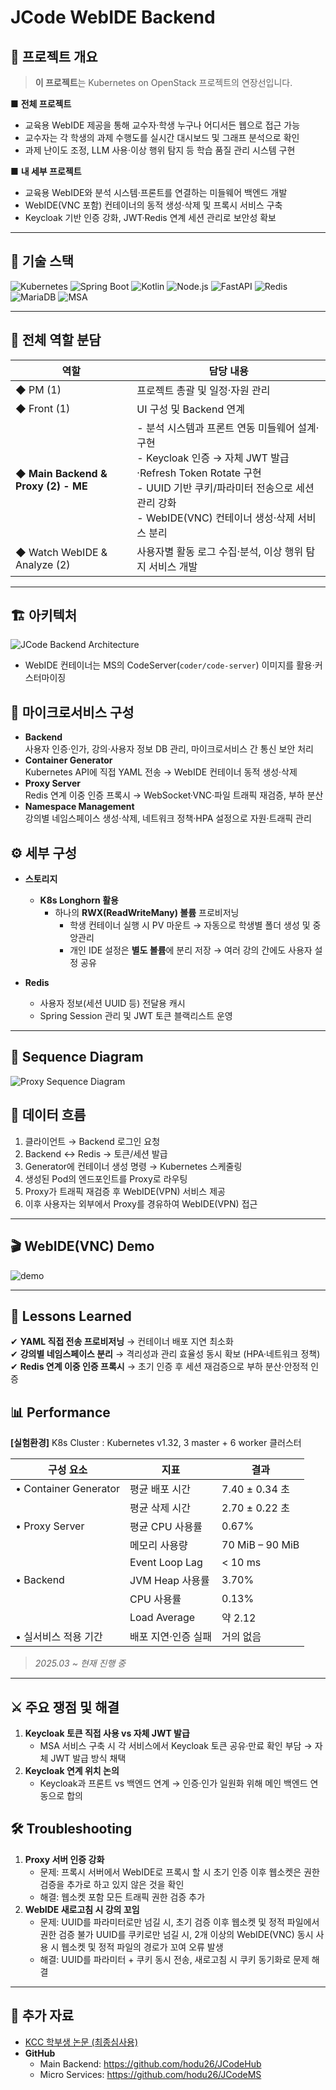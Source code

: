 # JCode WebIDE Backend


## 📌 프로젝트 개요

> **이 프로젝트**는 Kubernetes on OpenStack 프로젝트의 연장선입니다.

■ **전체 프로젝트**  
- 교육용 WebIDE 제공을 통해 교수자·학생 누구나 어디서든 웹으로 접근 가능  
- 교수자는 각 학생의 과제 수행도를 실시간 대시보드 및 그래프 분석으로 확인  
- 과제 난이도 조정, LLM 사용·이상 행위 탐지 등 학습 품질 관리 시스템 구현  

■ **내 세부 프로젝트**  
- 교육용 WebIDE와 분석 시스템·프론트를 연결하는 미들웨어 백엔드 개발  
- WebIDE(VNC 포함) 컨테이너의 동적 생성·삭제 및 프록시 서비스 구축  
- Keycloak 기반 인증 강화, JWT·Redis 연계 세션 관리로 보안성 확보  


---

## 🔧 기술 스택
![Kubernetes](https://img.shields.io/badge/Kubernetes-326CE5?style=flat-square&logo=kubernetes&logoColor=white)
![Spring Boot](https://img.shields.io/badge/SpringBoot-6DB33F?style=flat-square&logo=springboot&logoColor=white)
![Kotlin](https://img.shields.io/badge/Kotlin-0095D5?style=flat-square&logo=kotlin&logoColor=white)
![Node.js](https://img.shields.io/badge/Node.js-43853D?style=flat-square&logo=node.js&logoColor=white)
![FastAPI](https://img.shields.io/badge/FastAPI-009688?style=flat-square&logo=fastapi&logoColor=white)
![Redis](https://img.shields.io/badge/Redis-DC382D?style=flat-square&logo=redis&logoColor=white)
![MariaDB](https://img.shields.io/badge/MariaDB-003545?style=flat-square&logo=mariadb&logoColor=white)
![MSA](https://img.shields.io/badge/MSA-Microservices-7D7D7D?style=flat-square)

---


## 🎯 전체 역할 분담

| 역할                              | 담당 내용                                                                                                                                                                |
|-----------------------------------|--------------------------------------------------------------------------------------------------------------------------------------------------------------------------|
| ◆ PM (1)                          | 프로젝트 총괄 및 일정·자원 관리                                                                                                                                           |
| ◆ Front (1)                       | UI 구성 및 Backend 연계                                                                                                                                                  |
| ◆ **Main Backend & Proxy (2) - ME**   | - 분석 시스템과 프론트 연동 미들웨어 설계·구현<br>- Keycloak 인증 → 자체 JWT 발급·Refresh Token Rotate 구현<br>- UUID 기반 쿠키/파라미터 전송으로 세션 관리 강화<br>- WebIDE(VNC) 컨테이너 생성·삭제 서비스 분리 |
| ◆ Watch WebIDE & Analyze (2)      | 사용자별 활동 로그 수집·분석, 이상 행위 탐지 서비스 개발                                                                                                                   |


---


## 🏗 아키텍처
![JCode Backend Architecture](https://github.com/user-attachments/assets/e605df24-a650-42f5-bc83-2ba28280aadc)

- WebIDE 컨테이너는 MS의 CodeServer(`coder/code-server`) 이미지를 활용·커스터마이징





## 🚀 마이크로서비스 구성

- **Backend**  
  사용자 인증·인가, 강의·사용자 정보 DB 관리, 마이크로서비스 간 통신 보안 처리  
- **Container Generator**  
  Kubernetes API에 직접 YAML 전송 → WebIDE 컨테이너 동적 생성·삭제  
- **Proxy Server**  
  Redis 연계 이중 인증 프록시 → WebSocket·VNC·파일 트래픽 재검증, 부하 분산  
- **Namespace Management**  
  강의별 네임스페이스 생성·삭제, 네트워크 정책·HPA 설정으로 자원·트래픽 관리

## ⚙️ 세부 구성

- **스토리지**  
  - **K8s Longhorn 활용**  
    - 하나의 **RWX(ReadWriteMany) 볼륨** 프로비저닝  
      - 학생 컨테이너 실행 시 PV 마운트 → 자동으로 학생별 폴더 생성 및 중앙관리  
      - 개인 IDE 설정은 **별도 볼륨**에 분리 저장 → 여러 강의 간에도 사용자 설정 공유  

- **Redis**  
  - 사용자 정보(세션 UUID 등) 전달용 캐시  
  - Spring Session 관리 및 JWT 토큰 블랙리스트 운영  


---


## 🔄 Sequence Diagram

![Proxy Sequence Diagram](https://github.com/user-attachments/assets/615a57c6-6064-4db6-ab1c-09380b57c3ec)


## 🔀 데이터 흐름
1. 클라이언트 → Backend 로그인 요청
2. Backend ↔ Redis → 토큰/세션 발급
3. Generator에 컨테이너 생성 명령 → Kubernetes 스케줄링
4. 생성된 Pod의 엔드포인트를 Proxy로 라우팅
5. Proxy가 트래픽 재검증 후 WebIDE(VPN) 서비스 제공
6. 이후 사용자는 외부에서 Proxy를 경유하여 WebIDE(VPN) 접근


---


## 🎬 WebIDE(VNC) Demo

![demo](https://github.com/user-attachments/assets/a200b3c8-9cb2-47ff-a1c3-d567eb49120a)


---


## 📝 Lessons Learned

✔ **YAML 직접 전송 프로비저닝** → 컨테이너 배포 지연 최소화  
✔ **강의별 네임스페이스 분리** → 격리성과 관리 효율성 동시 확보 (HPA·네트워크 정책)  
✔ **Redis 연계 이중 인증 프록시** → 초기 인증 후 세션 재검증으로 부하 분산·안정적 인증  





## 📊 Performance

**[실험환경]** K8s Cluster : Kubernetes v1.32, 3 master + 6 worker 클러스터


| 구성 요소           | 지표                  | 결과             |
|---------------------|-----------------------|------------------|
| • Container Generator | 평균 배포 시간        | 7.40 ± 0.34 초  |
|                     | 평균 삭제 시간        | 2.70 ± 0.22 초  |
| • Proxy Server        | 평균 CPU 사용률       | 0.67%           |
|                     | 메모리 사용량         | 70 MiB – 90 MiB |
|                     | Event Loop Lag        | < 10 ms         |
| • Backend             | JVM Heap 사용률      | 3.70%           |
|                     | CPU 사용률           | 0.13%           |
|                     | Load Average          | 약 2.12         |
| • 실서비스 적용 기간  | 배포 지연·인증 실패  | 거의 없음       |

> _2025.03 ~ 현재 진행 중_


---


## ⚔ 주요 쟁점 및 해결

1. **Keycloak 토큰 직접 사용 vs 자체 JWT 발급**  
   - MSA 서비스 구축 시 각 서비스에서 Keycloak 토큰 공유·만료 확인 부담 → 자체 JWT 발급 방식 채택  
2. **Keycloak 연계 위치 논의**  
   - Keycloak과 프론트 vs 백엔드 연계 → 인증·인가 일원화 위해 메인 백엔드 연동으로 합의  





## 🛠 Troubleshooting

1. **Proxy 서버 인증 강화**
   - 문제: 프록시 서버에서 WebIDE로 프록시 할 시 초기 인증 이후 웹소켓은 권한검증을 추가로 하고 있지 않은 것을 확인
   - 해결: 웹소켓 포함 모든 트래픽 권한 검증 추가 
2. **WebIDE 새로고침 시 강의 꼬임**
   - 문제: UUID를 파라미터로만 넘길 시, 초기 검증 이후 웹소켓 및 정적 파일에서 권한 검증 불가
           UUID를 쿠키로만 넘길 시, 2개 이상의 WebIDE(VNC) 동시 사용 시 웹소켓 및 정적 파일의 경로가 꼬여 오류 발생
   - 해결: UUID를 파라미터 + 쿠키 동시 전송, 새로고침 시 쿠키 동기화로 문제 해결  


---

## 📎 추가 자료

- [KCC 학부생 논문 (최종심사용)](KCC_최종심사용논문-1.pdf)  
- **GitHub**  
  - Main Backend: https://github.com/hodu26/JCodeHub  
  - Micro Services: https://github.com/hodu26/JCodeMS  
